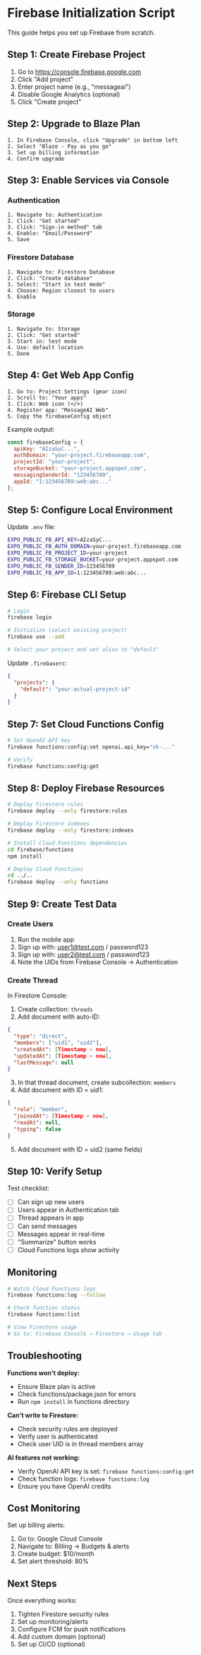 # Firebase Initialization Script

This guide helps you set up Firebase from scratch.

## Step 1: Create Firebase Project

1. Go to https://console.firebase.google.com
2. Click "Add project"
3. Enter project name (e.g., "messageai")
4. Disable Google Analytics (optional)
5. Click "Create project"

## Step 2: Upgrade to Blaze Plan

```
1. In Firebase Console, click "Upgrade" in bottom left
2. Select "Blaze - Pay as you go"
3. Set up billing information
4. Confirm upgrade
```

## Step 3: Enable Services via Console

### Authentication
```
1. Navigate to: Authentication
2. Click: "Get started"
3. Click: "Sign-in method" tab
4. Enable: "Email/Password"
5. Save
```

### Firestore Database
```
1. Navigate to: Firestore Database
2. Click: "Create database"
3. Select: "Start in test mode"
4. Choose: Region closest to users
5. Enable
```

### Storage
```
1. Navigate to: Storage
2. Click: "Get started"
3. Start in: test mode
4. Use: default location
5. Done
```

## Step 4: Get Web App Config

```
1. Go to: Project Settings (gear icon)
2. Scroll to: "Your apps"
3. Click: Web icon (</>)
4. Register app: "MessageAI Web"
5. Copy the firebaseConfig object
```

Example output:
```javascript
const firebaseConfig = {
  apiKey: "AIzaSyC...",
  authDomain: "your-project.firebaseapp.com",
  projectId: "your-project",
  storageBucket: "your-project.appspot.com",
  messagingSenderId: "123456789",
  appId: "1:123456789:web:abc..."
};
```

## Step 5: Configure Local Environment

Update `.env` file:
```bash
EXPO_PUBLIC_FB_API_KEY=AIzaSyC...
EXPO_PUBLIC_FB_AUTH_DOMAIN=your-project.firebaseapp.com
EXPO_PUBLIC_FB_PROJECT_ID=your-project
EXPO_PUBLIC_FB_STORAGE_BUCKET=your-project.appspot.com
EXPO_PUBLIC_FB_SENDER_ID=123456789
EXPO_PUBLIC_FB_APP_ID=1:123456789:web:abc...
```

## Step 6: Firebase CLI Setup

```bash
# Login
firebase login

# Initialize (select existing project)
firebase use --add

# Select your project and set alias to "default"
```

Update `.firebaserc`:
```json
{
  "projects": {
    "default": "your-actual-project-id"
  }
}
```

## Step 7: Set Cloud Functions Config

```bash
# Set OpenAI API key
firebase functions:config:set openai.api_key="sk-..."

# Verify
firebase functions:config:get
```

## Step 8: Deploy Firebase Resources

```bash
# Deploy Firestore rules
firebase deploy --only firestore:rules

# Deploy Firestore indexes
firebase deploy --only firestore:indexes

# Install Cloud Functions dependencies
cd firebase/functions
npm install

# Deploy Cloud Functions
cd ../..
firebase deploy --only functions
```

## Step 9: Create Test Data

### Create Users
1. Run the mobile app
2. Sign up with: user1@test.com / password123
3. Sign up with: user2@test.com / password123
4. Note the UIDs from Firebase Console → Authentication

### Create Thread
In Firestore Console:

1. Create collection: `threads`
2. Add document with auto-ID:
```json
{
  "type": "direct",
  "members": ["uid1", "uid2"],
  "createdAt": [Timestamp - now],
  "updatedAt": [Timestamp - now],
  "lastMessage": null
}
```

3. In that thread document, create subcollection: `members`
4. Add document with ID = uid1:
```json
{
  "role": "member",
  "joinedAt": [Timestamp - now],
  "readAt": null,
  "typing": false
}
```

5. Add document with ID = uid2 (same fields)

## Step 10: Verify Setup

Test checklist:
- [ ] Can sign up new users
- [ ] Users appear in Authentication tab
- [ ] Thread appears in app
- [ ] Can send messages
- [ ] Messages appear in real-time
- [ ] "Summarize" button works
- [ ] Cloud Functions logs show activity

## Monitoring

```bash
# Watch Cloud Functions logs
firebase functions:log --follow

# Check function status
firebase functions:list

# View Firestore usage
# Go to: Firebase Console → Firestore → Usage tab
```

## Troubleshooting

**Functions won't deploy:**
- Ensure Blaze plan is active
- Check functions/package.json for errors
- Run `npm install` in functions directory

**Can't write to Firestore:**
- Check security rules are deployed
- Verify user is authenticated
- Check user UID is in thread members array

**AI features not working:**
- Verify OpenAI API key is set: `firebase functions:config:get`
- Check function logs: `firebase functions:log`
- Ensure you have OpenAI credits

## Cost Monitoring

Set up billing alerts:
1. Go to: Google Cloud Console
2. Navigate to: Billing → Budgets & alerts
3. Create budget: $10/month
4. Set alert threshold: 80%

## Next Steps

Once everything works:
1. Tighten Firestore security rules
2. Set up monitoring/alerts
3. Configure FCM for push notifications
4. Add custom domain (optional)
5. Set up CI/CD (optional)

